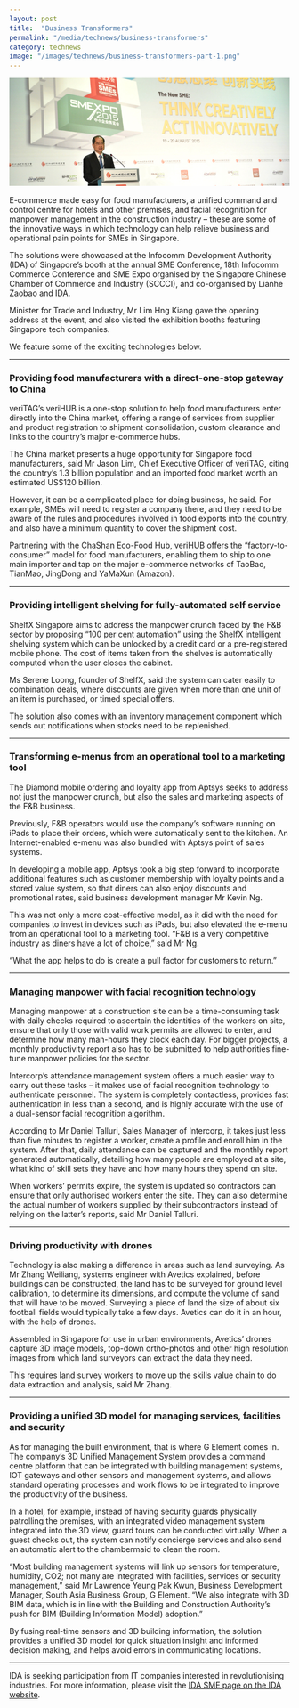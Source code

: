 ```yaml
---
layout: post
title:  "Business Transformers"
permalink: "/media/technews/business-transformers"
category: technews
image: "/images/technews/business-transformers-part-1.png"
---
```


![Business Transformers](/images/technews/business-transformers-part-1.png)

E-commerce made easy for food manufacturers, a unified command and control centre for hotels and other premises, and facial recognition for manpower management in the construction industry – these are some of the innovative ways in which technology can help relieve business and operational pain points for SMEs in Singapore. 

The solutions were showcased at the Infocomm Development Authority (IDA) of Singapore’s booth at the annual SME Conference, 18th Infocomm Commerce Conference and SME Expo organised by the Singapore Chinese Chamber of Commerce and Industry (SCCCI), and co-organised by Lianhe Zaobao and IDA.

Minister for Trade and Industry, Mr Lim Hng Kiang gave the opening address at the event, and also visited the exhibition booths featuring Singapore tech companies.

We feature some of the exciting technologies below.

---

### **Providing food manufacturers with a direct-one-stop gateway to China**
veriTAG’s veriHUB is a one-stop solution to help food manufacturers enter directly into the China market, offering a range of services from supplier and product registration to shipment consolidation, custom clearance and links to the country’s major e-commerce hubs.

The China market presents a huge opportunity for Singapore food manufacturers, said Mr Jason Lim, Chief Executive Officer of veriTAG, citing the country’s 1.3 billion population and an imported food market worth an estimated US$120 billion.

However, it can be a complicated place for doing business, he said. For example, SMEs will need to register a company there, and they need to be aware of the rules and procedures involved in food exports into the country, and also have a minimum quantity to cover the shipment cost.

Partnering with the ChaShan Eco-Food Hub, veriHUB offers the “factory-to-consumer” model for food manufacturers, enabling them to ship to one main importer and tap on the major e-commerce networks of TaoBao, TianMao, JingDong and YaMaXun (Amazon).

---

### **Providing intelligent shelving for fully-automated self service**
ShelfX Singapore aims to address the manpower crunch faced by the F&B sector by proposing “100 per cent automation” using the ShelfX intelligent shelving system which can be unlocked by a credit card or a pre-registered mobile phone. The cost of items taken from the shelves is automatically computed when the user closes the cabinet. 

Ms Serene Loong, founder of ShelfX, said the system can cater easily to combination deals, where discounts are given when more than one unit of an item is purchased, or timed special offers.

The solution also comes with an inventory management component which sends out notifications when stocks need to be replenished. 

---

### **Transforming e-menus from an operational tool to a marketing tool**
The Diamond mobile ordering and loyalty app from Aptsys seeks to address not just the manpower crunch, but also the sales and marketing aspects of the F&B business. 

Previously, F&B operators would use the company’s software running on iPads to place their orders, which were automatically sent to the kitchen. An Internet-enabled e-menu was also bundled with Aptsys point of sales systems.

In developing a mobile app, Aptsys took a big step forward to incorporate additional features such as customer membership with loyalty points and a stored value system, so that diners can also enjoy discounts and promotional rates, said business development manager Mr Kevin Ng.

This was not only a more cost-effective model, as it did with the need for companies to invest in devices such as iPads, but also elevated the e-menu from an operational tool to a marketing tool. “F&B is a very competitive industry as diners have a lot of choice,” said Mr Ng. 

“What the app helps to do is create a pull factor for customers to return.”

---

### **Managing manpower with facial recognition technology**
Managing manpower at a construction site can be a time-consuming task with daily checks required to ascertain the identities of the workers on site, ensure that only those with valid work permits are allowed to enter, and determine how many man-hours they clock each day. For bigger projects, a monthly productivity report also has to be submitted to help authorities fine-tune manpower policies for the sector.

Intercorp’s attendance management system offers a much easier way to carry out these tasks – it makes use of facial recognition technology to authenticate personnel. The system is completely contactless, provides fast authentication in less than a second, and is highly accurate with the use of a dual-sensor facial recognition algorithm.

According to Mr Daniel Talluri, Sales Manager of Intercorp, it takes just less than five minutes to register a worker, create a profile and enroll him in the system. After that, daily attendance can be captured and the monthly report generated automatically, detailing how many people are employed at a site, what kind of skill sets they have and how many hours they spend on site.

When workers’ permits expire, the system is updated so contractors can ensure that only authorised workers enter the site. They can also determine the actual number of workers supplied by their subcontractors instead of relying on the latter’s reports, said Mr Daniel Talluri.

---

### **Driving productivity with drones**
Technology is also making a difference in areas such as land surveying. As Mr Zhang Weiliang, systems engineer with Avetics explained, before buildings can be constructed, the land has to be surveyed for ground level calibration, to determine its dimensions, and compute the volume of sand that will have to be moved. Surveying a piece of land the size of about six football fields would typically take a few days. Avetics can do it in an hour, with the help of drones. 

Assembled in Singapore for use in urban environments, Avetics’ drones capture 3D image models, top-down ortho-photos and other high resolution images from which land surveyors can extract the data they need. 

This requires land survey workers to move up the skills value chain to do data extraction and analysis, said Mr Zhang.

---

### **Providing a unified 3D model for managing services, facilities and security**
As for managing the built environment, that is where G Element comes in. The company’s 3D Unified Management System provides a command centre platform that can be integrated with building management systems, IOT gateways and other sensors and management systems, and allows standard operating processes and work flows to be integrated to improve the productivity of the business. 

In a hotel, for example, instead of having security guards physically patrolling the premises, with an integrated video management system integrated into the 3D view, guard tours  can be conducted virtually. When a guest checks out, the system can notify concierge services and also send an automatic alert to the chambermaid to clean the room. 

“Most building management systems will link up sensors for temperature, humidity, CO2; not many are integrated with facilities, services or security management,” said Mr Lawrence Yeung Pak Kwun, Business Development Manager, South Asia Business Group, G Element. “We also integrate with 3D BIM data, which is in line with the Building and Construction Authority’s push for BIM (Building Information Model) adoption.”

By fusing real-time sensors and 3D building information, the solution provides a unified 3D model for quick situation insight and informed decision making, and helps avoid errors in communicating locations. 

---

IDA is seeking participation from IT companies interested in revolutionising industries. For more information, please visit the [IDA SME page on the IDA website](https://www.tech.gov.sg/IDA.html).
